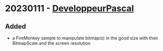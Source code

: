 # 20230111 - [DeveloppeurPascal](https://github.com/DeveloppeurPascal)

## Added

* a FireMonkey sample to manipulate bitmap(s) in the good size with their BitmapScale and the screen resolution
